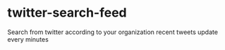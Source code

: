 # twitter-search-feed
Search from twitter according to your organization recent tweets
update every minutes

